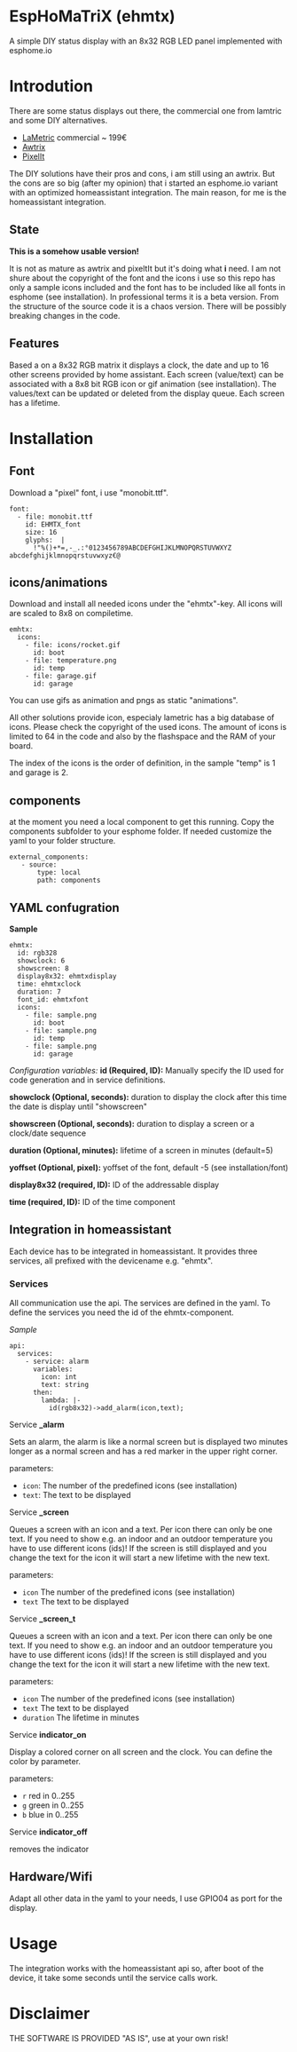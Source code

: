 # EspHoMaTriX (ehmtx)
A simple DIY status display with an 8x32 RGB LED panel implemented with esphome.io

# Introdution

There are some status displays out there, the commercial one from lamtric and some DIY alternatives. 

- [LaMetric](https://lametric.com/en-US/) commercial ~ 199€
- [Awtrix](https://awtrixdocs.blueforcer.de/#/)
- [PixelIt](https://docs.bastelbunker.de/pixelit/)

The DIY solutions have their pros and cons, i am still using an awtrix. But the cons are so big (after my opinion) that i started an esphome.io variant with an optimized homeassistant integration. The main reason, for me is the homeassistant integration.

## State

**This is a somehow usable version!**

It is not as mature as awtrix and pixeltIt but it's doing what **i** need. I am not shure about the copyright of the font and the icons i use so this repo has only a sample icons included and the font has to be included like all fonts in esphome (see installation). In professional terms it is a beta version. From the structure of the source code it is a chaos version. There will be possibly breaking changes in the code.

## Features

Based a on a 8x32 RGB matrix it displays a clock, the date and up to 16 other screens provided by home assistant. Each screen (value/text) can be associated with a 8x8 bit RGB icon or gif animation (see installation). The values/text can be updated or deleted from the display queue. Each screen has a lifetime.

# Installation

## Font
Download a "pixel" font, i use "monobit.ttf".

```
font:
  - file: monobit.ttf
    id: EHMTX_font
    size: 16
    glyphs:  |
      !"%()+*=,-_.:°0123456789ABCDEFGHIJKLMNOPQRSTUVWXYZ abcdefghijklmnopqrstuvwxyz€@
```

## icons/animations
Download and install all needed icons under the "ehmtx"-key. All icons will are scaled to 8x8 on compiletime. 

```
emhtx:
  icons: 
    - file: icons/rocket.gif
      id: boot 
    - file: temperature.png
      id: temp 
    - file: garage.gif
      id: garage
```

You can use gifs as animation and pngs as static "animations". 

All other solutions provide icon, especialy lametric has a big database of icons. Please check the copyright of the used icons. The amount of icons is limited to 64 in the code and also by the flashspace and the RAM of your board.

The index of the icons is the order of definition, in the sample "temp" is 1 and garage is 2.

## components

at the moment you need a local component to get this running. Copy the components subfolder to your esphome folder. If needed customize the yaml to your folder structure.

```
external_components:
   - source:
       type: local
       path: components

```
## YAML confugration

**Sample**
```
ehmtx:
  id: rgb328
  showclock: 6
  showscreen: 8
  display8x32: ehmtxdisplay
  time: ehmtxclock
  duration: 7
  font_id: ehmtxfont
  icons: 
    - file: sample.png
      id: boot 
    - file: sample.png
      id: temp 
    - file: sample.png
      id: garage
```

_Configuration variables:_
**id (Required, ID):** Manually specify the ID used for code generation and in service definitions.

**showclock (Optional, seconds):** duration to display the clock after this time the date is display until "showscreen"

**showscreen (Optional, seconds):** duration to display a screen or a clock/date sequence 

**duration (Optional, minutes):** lifetime of a screen in minutes (default=5)

**yoffset (Optional, pixel):** yoffset of the font, default -5 (see installation/font)

**display8x32 (required, ID):** ID of the addressable display

**time (required, ID):** ID of the time component

## Integration in homeassistant

Each device has to be integrated in homeassistant. It provides three services, all prefixed with the devicename e.g. "ehmtx".

### Services
All communication use the api. The services are defined in the yaml. To define the services you need the id of the ehmtx-component.

*Sample*
```
api:
  services:
    - service: alarm
      variables:
        icon: int
        text: string
      then:
        lambda: |-
          id(rgb8x32)->add_alarm(icon,text);
```

Service **_alarm**

Sets an alarm, the alarm is like a normal screen but is displayed two minutes longer as a normal screen and has a red marker in the upper right corner.

parameters:
- ```icon```: The number of the predefined icons (see installation)
- ```text```: The text to be displayed

Service **_screen**

Queues a screen with an icon and a text. Per icon there can only be one text. If you need to show e.g. an indoor and an outdoor temperature you have to use different icons (ids)!
If the screen is still displayed and you change the text for the icon it will start a new lifetime with the new text.

parameters:
- ```icon``` The number of the predefined icons (see installation)
- ```text``` The text to be displayed

Service **_screen_t**

Queues a screen with an icon and a text. Per icon there can only be one text. If you need to show e.g. an indoor and an outdoor temperature you have to use different icons (ids)!
If the screen is still displayed and you change the text for the icon it will start a new lifetime with the new text.

parameters:
- ```icon``` The number of the predefined icons (see installation)
- ```text``` The text to be displayed
- ```duration``` The lifetime in minutes

Service **indicator_on**

Display a colored corner on all screen and the clock. You can define the color by parameter.

parameters:
- ```r``` red in 0..255
- ```g``` green in 0..255
- ```b``` blue in 0..255

Service **indicator_off**

removes the indicator


## Hardware/Wifi

Adapt all other data in the yaml to your needs, I use GPIO04 as port for the display.


# Usage

The integration works with the homeassistant api so, after boot of the device, it take some seconds until the service calls work.

# Disclaimer
THE SOFTWARE IS PROVIDED "AS IS", use at your own risk!

